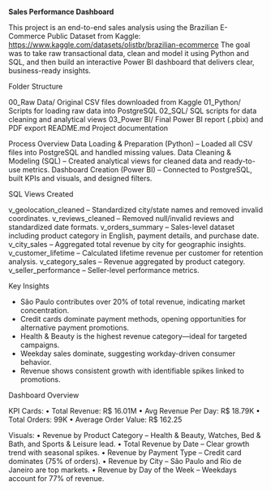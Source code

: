 **Sales Performance Dashboard**

This project is an end-to-end sales analysis using the Brazilian E-Commerce Public Dataset from Kaggle: https://www.kaggle.com/datasets/olistbr/brazilian-ecommerce
The goal was to take raw transactional data, clean and model it using Python and SQL, and then build an interactive Power BI dashboard that delivers clear, business-ready insights.

Folder Structure

00_Raw Data/         Original CSV files downloaded from Kaggle
01_Python/           Scripts for loading raw data into PostgreSQL
02_SQL/              SQL scripts for data cleaning and analytical views
03_Power BI/         Final Power BI report (.pbix) and PDF export
README.md            Project documentation

Process Overview
Data Loading & Preparation (Python) – Loaded all CSV files into PostgreSQL and handled missing values.
Data Cleaning & Modeling (SQL) – Created analytical views for cleaned data and ready-to-use metrics.
Dashboard Creation (Power BI) – Connected to PostgreSQL, built KPIs and visuals, and designed filters.

SQL Views Created

v_geolocation_cleaned – Standardized city/state names and removed invalid coordinates.
v_reviews_cleaned – Removed null/invalid reviews and standardized date formats.
v_orders_summary – Sales-level dataset including product category in English, payment details, and purchase date.
v_city_sales – Aggregated total revenue by city for geographic insights.
v_customer_lifetime – Calculated lifetime revenue per customer for retention analysis.
v_category_sales – Revenue aggregated by product category.
v_seller_performance – Seller-level performance metrics.

Key Insights

- São Paulo contributes over 20% of total revenue, indicating market concentration.
- Credit cards dominate payment methods, opening opportunities for alternative payment promotions.
- Health & Beauty is the highest revenue category—ideal for targeted campaigns.
- Weekday sales dominate, suggesting workday-driven consumer behavior.
- Revenue shows consistent growth with identifiable spikes linked to promotions.

Dashboard Overview

KPI Cards:
• Total Revenue: R$ 16.01M
• Avg Revenue Per Day: R$ 18.79K
• Total Orders: 99K
• Average Order Value: R$ 162.25

Visuals:
• Revenue by Product Category – Health & Beauty, Watches, Bed & Bath, and Sports & Leisure lead.
• Total Revenue by Date – Clear growth trend with seasonal spikes.
• Revenue by Payment Type – Credit card dominates (75% of orders).
• Revenue by City – São Paulo and Rio de Janeiro are top markets.
• Revenue by Day of the Week – Weekdays account for 77% of revenue.

